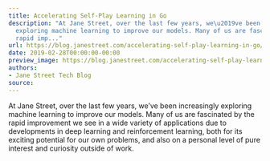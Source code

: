 ```yaml
---
title: Accelerating Self-Play Learning in Go
description: "At Jane Street, over the last few years, we\u2019ve been increasingly
  exploring machine learning to improve our models. Many of us are fascinated by the
  rapid imp..."
url: https://blog.janestreet.com/accelerating-self-play-learning-in-go/
date: 2019-02-28T00:00:00-00:00
preview_image: https://blog.janestreet.com/accelerating-self-play-learning-in-go/go.jpg
authors:
- Jane Street Tech Blog
source:
---
```


<p>At Jane Street, over the last few years, we’ve been increasingly exploring machine learning to improve our models. Many of us are fascinated by the rapid improvement we see in a wide variety of applications due to developments in deep learning and reinforcement learning, both for its exciting potential for our own problems, and also on a personal level of pure interest and curiosity outside of work.</p>


